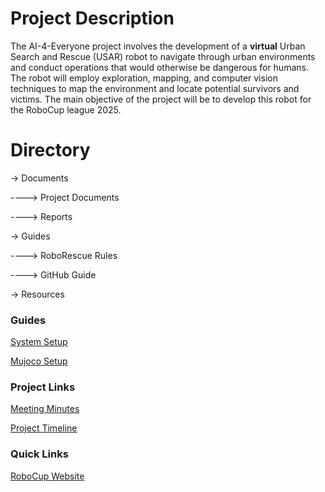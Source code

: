 # Project Description

The AI-4-Everyone project involves the development of a **virtual** Urban Search and Rescue (USAR) robot to navigate through urban environments and conduct operations that would otherwise be dangerous for humans.​ The robot will employ exploration, mapping, and computer vision techniques to map the environment and locate potential survivors and victims.​ The main objective of the project will be to develop this robot for the RoboCup league 2025.

# Directory

-> Documents

----> Project Documents

----> Reports 

-> Guides

----> RoboRescue Rules

----> GitHub Guide

-> Resources

### Guides
[System Setup](https://github.com/a-marugan/AI4Everyone-Rescue/blob/main/System%20Setup.md)

[Mujoco Setup](https://github.com/a-marugan/AI4Everyone-Rescue/blob/main/Guides/MuJoCo%20Setup%20Guide.md)
 
### Project Links
[Meeting Minutes](https://unsw.sharepoint.com/sites/SocialAI-VIP/_layouts/15/Doc.aspx?sourcedoc={a024e35e-4295-41bc-8f1a-4f79906ad1fb}&action=edit&wd=target%282024%20T1.one%7C93a04942-3d8a-4021-b246-8a639bf305e2%2FSchedule%7C58a8a687-2355-4e89-9ece-1681f38b3db9%2F%29&wdorigin=NavigationUrl)

[Project Timeline](https://docs.google.com/spreadsheets/d/1dDKfOFkuubJEoErSXFr9yLhVBSVXlcf0W72cgF1LDYw/edit?usp=sharing)

### Quick Links
[RoboCup Website](https://www.robocup.org/leagues/10)


